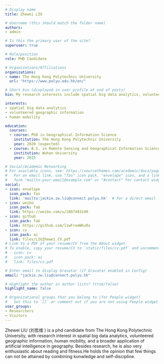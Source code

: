 ```yaml
---
# Display name
title: Zhewei LIU

# Username (this should match the folder name)
authors:
- admin

# Is this the primary user of the site?
superuser: true

# Role/position
role: PHD Candidate

# Organizations/Affiliations
organizations:
- name: The Hong Kong Polytechnic University
  url: "https://www.polyu.edu.hk/en/"

# Short bio (displayed in user profile at end of posts)
bio: My research interests include spatial big data analytics, volunteered geographic information, human mobility.

interests:
- spatial big data analytics
- volunteered geographic information
- human mobility

education:
  courses:
  - course: PhD in Geographical Information Science
    institution: The Hong Kong Polytechnic University
    year: 2020 (expected)
  - course: B.S. in Remote Sensing and Geographical Information Science
    institution: Wuhan University
    year: 2015

# Social/Academic Networking
# For available icons, see: https://sourcethemes.com/academic/docs/page-builder/#icons
#   For an email link, use "fas" icon pack, "envelope" icon, and a link in the
#   form "mailto:your-email@example.com" or "#contact" for contact widget.
social:
- icon: envelope
  icon_pack: fas
  link: 'mailto:jackie.zw.liu@connect.polyu.hk'  # For a direct email link, use "mailto:test@example.org".
- icon: weibo
  icon_pack: fab
  link: https://weibo.com/u/2887403240
- icon: github
  icon_pack: fab
  link: https://github.com/lzwFromWhuRs
- icon: cv
  icon_pack: ai
  link: files/LIUZhewei_CV.pdf
# Link to a PDF of your resume/CV from the About widget.
# To enable, copy your resume/CV to `static/files/cv.pdf` and uncomment the lines below.
# - icon: cv
#   icon_pack: ai
#   link: files/cv.pdf

# Enter email to display Gravatar (if Gravatar enabled in Config)
email: "jackie.zw.liu@connect.polyu.hk"

# Highlight the author in author lists? (true/false)
highlight_name: false

# Organizational groups that you belong to (for People widget)
#   Set this to `[]` or comment out if you are not using People widget.
user_groups:
- Researchers
- Visitors
---
```


Zhewei LIU (刘哲维 ) is a phd candidate from The Hong Kong Polytechnic University, with research interest in spatial big data analytics, volunteered geographic information, human mobility, and a broader application of artificial intelligence in geography. Besides research, he is also very enthusiastic about reading and fitness.He holds the opinion that few things can not be attained by combining konwledge and self-discipline.